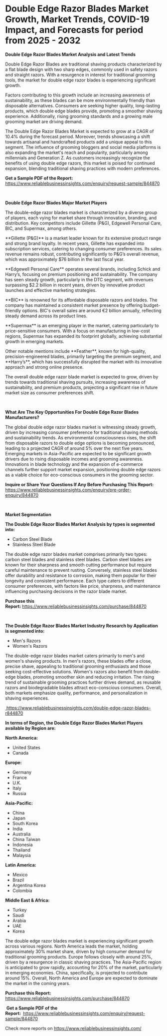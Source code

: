 <p><h1>Double Edge Razor Blades Market Growth, Market Trends, COVID-19 Impact, and Forecasts for period from 2025 - 2032</h1></p><p><strong>Double Edge Razor Blades Market Analysis and Latest Trends</strong></p>
<p><p>Double Edge Razor Blades are traditional shaving products characterized by a flat blade design with two sharp edges, commonly used in safety razors and straight razors. With a resurgence in interest for traditional grooming tools, the market for double edge razor blades is experiencing significant growth. </p><p>Factors contributing to this growth include an increasing awareness of sustainability, as these blades can be more environmentally friendly than disposable alternatives. Consumers are seeking higher quality, long-lasting products, which double edge blades provide, promoting a smoother shaving experience. Additionally, rising grooming standards and a growing male grooming market are driving demand.</p><p>The Double Edge Razor Blades Market is expected to grow at a CAGR of 10.4% during the forecast period. Moreover, trends showcasing a shift towards artisanal and handcrafted products add a unique appeal to this segment. The influence of grooming bloggers and social media platforms is also expanding the market's reach and popularity, particularly among millennials and Generation Z. As customers increasingly recognize the benefits of using double edge razors, this market is poised for continued expansion, blending traditional shaving practices with modern preferences.</p></p>
<p><strong>Get a Sample PDF of the Report:&nbsp;</strong> <a href="https://www.reliablebusinessinsights.com/enquiry/request-sample/844870?utm_campaign=3116&utm_medium=2&utm_source=Github&utm_content=ia&utm_term=04042025&utm_id=double-edge-razor-blades">https://www.reliablebusinessinsights.com/enquiry/request-sample/844870</a></p>
<p>&nbsp;</p>
<p><strong>Double Edge Razor Blades Major Market Players</strong></p>
<p><p>The double-edge razor blades market is characterized by a diverse group of players, each vying for market share through innovation, branding, and distribution. Key competitors include Gillette (P&G), Edgewell Personal Care, BIC, and Supermax, among others.</p><p>**Gillette (P&G)** is a market leader known for its extensive product range and strong brand loyalty. In recent years, Gillette has expanded into subscription services, catering to changing consumer preferences. Its sales revenue remains robust, contributing significantly to P&G’s overall revenue, which was approximately $76 billion in the last fiscal year.</p><p>**Edgewell Personal Care** operates several brands, including Schick and Harry’s, focusing on premium positioning and sustainability. The company has seen steady growth, particularly in the DTC segment, with revenues surpassing $2.2 billion in recent years, driven by innovative product launches and effective marketing strategies.</p><p>**BIC** is renowned for its affordable disposable razors and blades. The company has maintained a consistent market presence by offering budget-friendly options. BIC's overall sales are around €2 billion annually, reflecting steady demand across its product lines.</p><p>**Supermax** is an emerging player in the market, catering particularly to price-sensitive consumers. With a focus on manufacturing in low-cost regions, Supermax has expanded its footprint globally, achieving substantial growth in emerging markets.</p><p>Other notable mentions include **Feather**, known for high-quality, precision-engineered blades, primarily targeting the premium segment, and **Harry’s**, which has successfully disrupted the market with its innovative approach and strong online presence. </p><p>The overall double edge razor blade market is expected to grow, driven by trends towards traditional shaving pursuits, increasing awareness of sustainability, and premium products, projecting a significant rise in future market size as consumer preferences shift.</p></p>
<p>&nbsp;</p>
<p><strong>What Are The Key Opportunities For Double Edge Razor Blades Manufacturers?</strong></p>
<p><p>The global double edge razor blades market is witnessing steady growth, driven by increasing consumer preference for traditional shaving methods and sustainability trends. As environmental consciousness rises, the shift from disposable razors to double edge options is becoming pronounced, leading to a projected CAGR of around 5% over the next five years. Emerging markets in Asia-Pacific are expected to be significant growth drivers due to rising disposable incomes and grooming awareness. Innovations in blade technology and the expansion of e-commerce channels further support market expansion, positioning double edge razors as a viable choice for eco-conscious consumers in the grooming sector.</p></p>
<p><strong>Inquire or Share Your Questions If Any Before Purchasing This Report:</strong> <a href="https://www.reliablebusinessinsights.com/enquiry/pre-order-enquiry/844870?utm_campaign=3116&utm_medium=2&utm_source=Github&utm_content=ia&utm_term=04042025&utm_id=double-edge-razor-blades">https://www.reliablebusinessinsights.com/enquiry/pre-order-enquiry/844870</a></p>
<p>&nbsp;</p>
<p><strong>Market Segmentation</strong></p>
<p><strong>The Double Edge Razor Blades Market Analysis by types is segmented into:</strong></p>
<p><ul><li>Carbon Steel Blade</li><li>Stainless Steel Blade</li></ul></p>
<p><p>The double edge razor blades market comprises primarily two types: carbon steel blades and stainless steel blades. Carbon steel blades are known for their sharpness and smooth cutting performance but require careful maintenance to prevent rusting. Conversely, stainless steel blades offer durability and resistance to corrosion, making them popular for their longevity and consistent performance. Each type caters to different consumer preferences, with factors like price, sharpness, and maintenance influencing purchasing decisions in the razor blade market.</p></p>
<p><strong>Purchase this Report:&nbsp;</strong><a href="https://www.reliablebusinessinsights.com/purchase/844870?utm_campaign=3116&utm_medium=2&utm_source=Github&utm_content=ia&utm_term=04042025&utm_id=double-edge-razor-blades">https://www.reliablebusinessinsights.com/purchase/844870</a></p>
<p>&nbsp;</p>
<p><strong>The Double Edge Razor Blades Market Industry Research by Application is segmented into:</strong></p>
<p><ul><li>Men's Razors</li><li>Women's Razors</li></ul></p>
<p><p>The double-edge razor blades market caters primarily to men's and women's shaving products. In men's razors, these blades offer a close, precise shave, appealing to traditional grooming enthusiasts and those seeking cost-effective solutions. Women's razors also benefit from double-edge blades, promoting smoother skin and reducing irritation. The rising trend of sustainable grooming practices further drives demand, as reusable razors and biodegradable blades attract eco-conscious consumers. Overall, both markets emphasize quality, performance, and personalization in shaving experiences.</p></p>
<p><a href="https://www.reliablebusinessinsights.com/double-edge-razor-blades-r844870?utm_campaign=3116&utm_medium=2&utm_source=Github&utm_content=ia&utm_term=04042025&utm_id=double-edge-razor-blades">&nbsp;https://www.reliablebusinessinsights.com/double-edge-razor-blades-r844870</a></p>
<p><strong>In terms of Region, the Double Edge Razor Blades Market Players available by Region are:</strong></p>
<p>
    <p> <strong> North America: </strong>
        <ul>
            <li>United States</li>
            <li>Canada</li>
        </ul>
        </p> 
    <p> <strong> Europe: </strong>
        <ul>
            <li>Germany</li>
            <li>France</li>
            <li>U.K.</li>
            <li>Italy</li>
            <li>Russia</li>
        </ul>
        </p> 
    <p> <strong> Asia-Pacific: </strong>
        <ul>
            <li>China</li>
            <li>Japan</li>
            <li>South Korea</li>
            <li>India</li>
            <li>Australia</li>
            <li>China Taiwan</li>
            <li>Indonesia</li>
            <li>Thailand</li>
            <li>Malaysia</li>
        </ul>
        </p> 
    <p> <strong> Latin America: </strong>
        <ul>
            <li>Mexico</li>
            <li>Brazil</li>
            <li>Argentina Korea</li>
            <li>Colombia</li>
        </ul>
        </p> 
    <p> <strong> Middle East & Africa: </strong>
        <ul>
            <li>Turkey</li>
            <li>Saudi</li>
            <li>Arabia</li>
            <li>UAE</li>
            <li>Korea</li>
        </ul>
    </p>
    </p>
<p><p>The double edge razor blades market is experiencing significant growth across various regions. North America leads the market, holding approximately 30% market share, driven by high consumer demand for traditional grooming products. Europe follows closely with around 25%, driven by a resurgence in classic shaving practices. The Asia-Pacific region is anticipated to grow rapidly, accounting for 20% of the market, particularly in emerging economies. China, specifically, is projected to contribute around 15%. Overall, North America and Europe are expected to dominate the market in the coming years.</p></p>
<p><strong>Purchase this Report: </strong><a href="https://www.reliablebusinessinsights.com/purchase/844870?utm_campaign=3116&utm_medium=2&utm_source=Github&utm_content=ia&utm_term=04042025&utm_id=double-edge-razor-blades">https://www.reliablebusinessinsights.com/purchase/844870</a></p>
<p>&nbsp;<strong>Get a Sample PDF of the Report:&nbsp;&nbsp;</strong><a href="https://www.reliablebusinessinsights.com/enquiry/request-sample/844870?utm_campaign=3116&utm_medium=2&utm_source=Github&utm_content=ia&utm_term=04042025&utm_id=double-edge-razor-blades">https://www.reliablebusinessinsights.com/enquiry/request-sample/844870</a></p>
<p><strong></strong></p>
<p>Check more reports on <a href="https://www.reliablebusinessinsights.com/?utm_campaign=3116&utm_medium=2&utm_source=Github&utm_content=ia&utm_term=04042025&utm_id=double-edge-razor-blades">https://www.reliablebusinessinsights.com/</a></p>